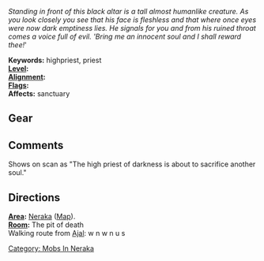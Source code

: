 *Standing in front of this black altar is a tall almost humanlike
creature. As you look closely you see that his face is fleshless and
that where once eyes were now dark emptiness lies. He signals for you
and from his ruined throat comes a voice full of evil. 'Bring me an
innocent soul and I shall reward thee!*'

**Keywords:** highpriest, priest  
**[Level](Level "wikilink"):**  
**[Alignment](Alignment "wikilink"):**  
**[Flags](:Category:_Mob_Types "wikilink"):**  
**Affects:** sanctuary  

## Gear

## Comments

Shows on scan as "The high priest of darkness is about to sacrifice
another soul."

## Directions

**[Area](:Category:_Areas "wikilink"):**
[Neraka](:Category:_Neraka "wikilink") ([Map](Neraka_Map "wikilink")).  
**[Room](:Category:_Rooms "wikilink"):** The pit of death  
Walking route from [Ajal](Ajal "wikilink"): w n w n u s

[Category: Mobs In Neraka](Category:_Mobs_In_Neraka "wikilink")
